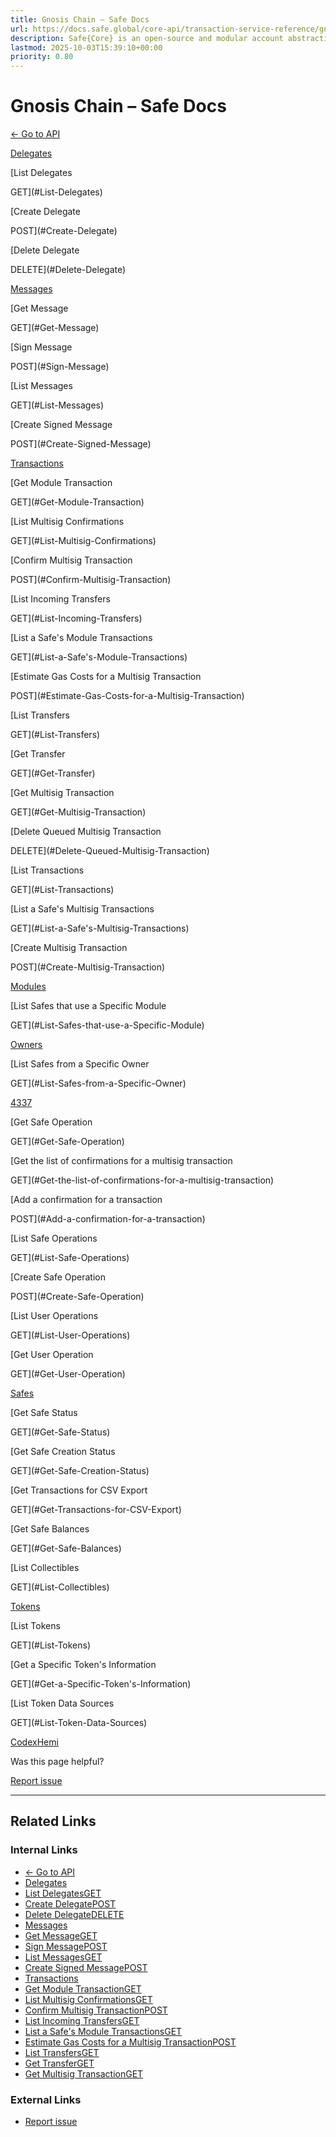 ```yaml
---
title: Gnosis Chain – Safe Docs
url: https://docs.safe.global/core-api/transaction-service-reference/gnosis-chain
description: Safe{Core} is an open-source and modular account abstraction stack. Learn about its features and how to use it.
lastmod: 2025-10-03T15:39:10+00:00
priority: 0.80
---
```


# Gnosis Chain – Safe Docs

[← Go to API](/core-api/transaction-service-overview)

[Delegates](#Delegates)

[List Delegates

GET](#List-Delegates)

[Create Delegate

POST](#Create-Delegate)

[Delete Delegate

DELETE](#Delete-Delegate)

[Messages](#Messages)

[Get Message

GET](#Get-Message)

[Sign Message

POST](#Sign-Message)

[List Messages

GET](#List-Messages)

[Create Signed Message

POST](#Create-Signed-Message)

[Transactions](#Transactions)

[Get Module Transaction

GET](#Get-Module-Transaction)

[List Multisig Confirmations

GET](#List-Multisig-Confirmations)

[Confirm Multisig Transaction

POST](#Confirm-Multisig-Transaction)

[List Incoming Transfers

GET](#List-Incoming-Transfers)

[List a Safe's Module Transactions

GET](#List-a-Safe's-Module-Transactions)

[Estimate Gas Costs for a Multisig Transaction

POST](#Estimate-Gas-Costs-for-a-Multisig-Transaction)

[List Transfers

GET](#List-Transfers)

[Get Transfer

GET](#Get-Transfer)

[Get Multisig Transaction

GET](#Get-Multisig-Transaction)

[Delete Queued Multisig Transaction

DELETE](#Delete-Queued-Multisig-Transaction)

[List Transactions

GET](#List-Transactions)

[List a Safe's Multisig Transactions

GET](#List-a-Safe's-Multisig-Transactions)

[Create Multisig Transaction

POST](#Create-Multisig-Transaction)

[Modules](#Modules)

[List Safes that use a Specific Module

GET](#List-Safes-that-use-a-Specific-Module)

[Owners](#Owners)

[List Safes from a Specific Owner

GET](#List-Safes-from-a-Specific-Owner)

[4337](#4337)

[Get Safe Operation

GET](#Get-Safe-Operation)

[Get the list of confirmations for a multisig transaction

GET](#Get-the-list-of-confirmations-for-a-multisig-transaction)

[Add a confirmation for a transaction

POST](#Add-a-confirmation-for-a-transaction)

[List Safe Operations

GET](#List-Safe-Operations)

[Create Safe Operation

POST](#Create-Safe-Operation)

[List User Operations

GET](#List-User-Operations)

[Get User Operation

GET](#Get-User-Operation)

[Safes](#Safes)

[Get Safe Status

GET](#Get-Safe-Status)

[Get Safe Creation Status

GET](#Get-Safe-Creation-Status)

[Get Transactions for CSV Export

GET](#Get-Transactions-for-CSV-Export)

[Get Safe Balances

GET](#Get-Safe-Balances)

[List Collectibles

GET](#List-Collectibles)

[Tokens](#Tokens)

[List Tokens

GET](#List-Tokens)

[Get a Specific Token's Information

GET](#Get-a-Specific-Token's-Information)

[List Token Data Sources

GET](#List-Token-Data-Sources)

[Codex](/core-api/transaction-service-reference/codex "Codex")[Hemi](/core-api/transaction-service-reference/hemi "Hemi")

Was this page helpful?

[Report issue](https://github.com/safe-global/safe-docs/issues/new?assignees=&labels=nextra-feedback&projects=&template=nextra-feedback.yml&title=%5BFeedback%5D+)

---

## Related Links

### Internal Links

- [← Go to API](https://docs.safe.global/core-api/transaction-service-overview)
- [Delegates](https://docs.safe.global/core-api/transaction-service-reference/gnosis-chain)
- [List DelegatesGET](https://docs.safe.global/core-api/transaction-service-reference/gnosis-chain)
- [Create DelegatePOST](https://docs.safe.global/core-api/transaction-service-reference/gnosis-chain)
- [Delete DelegateDELETE](https://docs.safe.global/core-api/transaction-service-reference/gnosis-chain)
- [Messages](https://docs.safe.global/core-api/transaction-service-reference/gnosis-chain)
- [Get MessageGET](https://docs.safe.global/core-api/transaction-service-reference/gnosis-chain)
- [Sign MessagePOST](https://docs.safe.global/core-api/transaction-service-reference/gnosis-chain)
- [List MessagesGET](https://docs.safe.global/core-api/transaction-service-reference/gnosis-chain)
- [Create Signed MessagePOST](https://docs.safe.global/core-api/transaction-service-reference/gnosis-chain)
- [Transactions](https://docs.safe.global/core-api/transaction-service-reference/gnosis-chain)
- [Get Module TransactionGET](https://docs.safe.global/core-api/transaction-service-reference/gnosis-chain)
- [List Multisig ConfirmationsGET](https://docs.safe.global/core-api/transaction-service-reference/gnosis-chain)
- [Confirm Multisig TransactionPOST](https://docs.safe.global/core-api/transaction-service-reference/gnosis-chain)
- [List Incoming TransfersGET](https://docs.safe.global/core-api/transaction-service-reference/gnosis-chain)
- [List a Safe's Module TransactionsGET](https://docs.safe.global/core-api/transaction-service-reference/gnosis-chain)
- [Estimate Gas Costs for a Multisig TransactionPOST](https://docs.safe.global/core-api/transaction-service-reference/gnosis-chain)
- [List TransfersGET](https://docs.safe.global/core-api/transaction-service-reference/gnosis-chain)
- [Get TransferGET](https://docs.safe.global/core-api/transaction-service-reference/gnosis-chain)
- [Get Multisig TransactionGET](https://docs.safe.global/core-api/transaction-service-reference/gnosis-chain)

### External Links

- [Report issue](https://github.com/safe-global/safe-docs/issues/new?assignees=&labels=nextra-feedback&projects=&template=nextra-feedback.yml&title=%5BFeedback%5D+)
